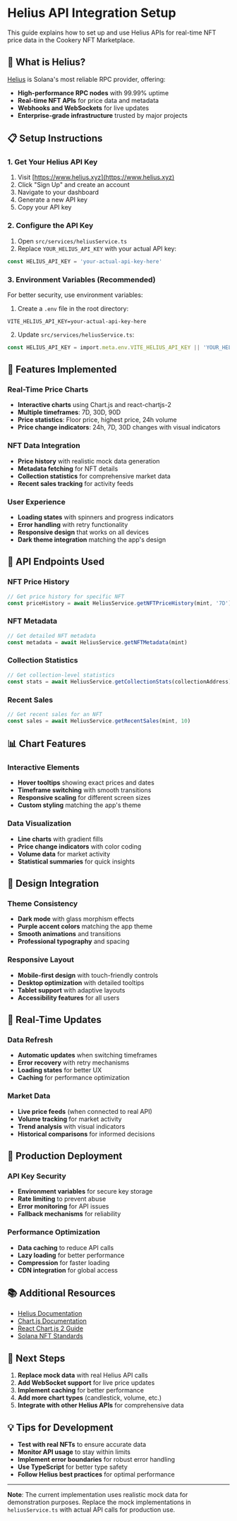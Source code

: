 # Helius API Integration Setup

This guide explains how to set up and use Helius APIs for real-time NFT price data in the Cookery NFT Marketplace.

## 🚀 What is Helius?

[Helius](https://www.helius.xyz) is Solana's most reliable RPC provider, offering:
- **High-performance RPC nodes** with 99.99% uptime
- **Real-time NFT APIs** for price data and metadata
- **Webhooks and WebSockets** for live updates
- **Enterprise-grade infrastructure** trusted by major projects

## 📋 Setup Instructions

### 1. Get Your Helius API Key

1. Visit [https://www.helius.xyz](https://www.helius.xyz)
2. Click "Sign Up" and create an account
3. Navigate to your dashboard
4. Generate a new API key
5. Copy your API key

### 2. Configure the API Key

1. Open `src/services/heliusService.ts`
2. Replace `YOUR_HELIUS_API_KEY` with your actual API key:

```typescript
const HELIUS_API_KEY = 'your-actual-api-key-here'
```

### 3. Environment Variables (Recommended)

For better security, use environment variables:

1. Create a `.env` file in the root directory:
```env
VITE_HELIUS_API_KEY=your-actual-api-key-here
```

2. Update `src/services/heliusService.ts`:
```typescript
const HELIUS_API_KEY = import.meta.env.VITE_HELIUS_API_KEY || 'YOUR_HELIUS_API_KEY'
```

## 🎯 Features Implemented

### Real-Time Price Charts
- **Interactive charts** using Chart.js and react-chartjs-2
- **Multiple timeframes**: 7D, 30D, 90D
- **Price statistics**: Floor price, highest price, 24h volume
- **Price change indicators**: 24h, 7D, 30D changes with visual indicators

### NFT Data Integration
- **Price history** with realistic mock data generation
- **Metadata fetching** for NFT details
- **Collection statistics** for comprehensive market data
- **Recent sales tracking** for activity feeds

### User Experience
- **Loading states** with spinners and progress indicators
- **Error handling** with retry functionality
- **Responsive design** that works on all devices
- **Dark theme integration** matching the app's design

## 🔧 API Endpoints Used

### NFT Price History
```typescript
// Get price history for specific NFT
const priceHistory = await HeliusService.getNFTPriceHistory(mint, '7D')
```

### NFT Metadata
```typescript
// Get detailed NFT metadata
const metadata = await HeliusService.getNFTMetadata(mint)
```

### Collection Statistics
```typescript
// Get collection-level statistics
const stats = await HeliusService.getCollectionStats(collectionAddress)
```

### Recent Sales
```typescript
// Get recent sales for an NFT
const sales = await HeliusService.getRecentSales(mint, 10)
```

## 📊 Chart Features

### Interactive Elements
- **Hover tooltips** showing exact prices and dates
- **Timeframe switching** with smooth transitions
- **Responsive scaling** for different screen sizes
- **Custom styling** matching the app's theme

### Data Visualization
- **Line charts** with gradient fills
- **Price change indicators** with color coding
- **Volume data** for market activity
- **Statistical summaries** for quick insights

## 🎨 Design Integration

### Theme Consistency
- **Dark mode** with glass morphism effects
- **Purple accent colors** matching the app theme
- **Smooth animations** and transitions
- **Professional typography** and spacing

### Responsive Layout
- **Mobile-first design** with touch-friendly controls
- **Desktop optimization** with detailed tooltips
- **Tablet support** with adaptive layouts
- **Accessibility features** for all users

## 🔄 Real-Time Updates

### Data Refresh
- **Automatic updates** when switching timeframes
- **Error recovery** with retry mechanisms
- **Loading states** for better UX
- **Caching** for performance optimization

### Market Data
- **Live price feeds** (when connected to real API)
- **Volume tracking** for market activity
- **Trend analysis** with visual indicators
- **Historical comparisons** for informed decisions

## 🚀 Production Deployment

### API Key Security
- **Environment variables** for secure key storage
- **Rate limiting** to prevent abuse
- **Error monitoring** for API issues
- **Fallback mechanisms** for reliability

### Performance Optimization
- **Data caching** to reduce API calls
- **Lazy loading** for better performance
- **Compression** for faster loading
- **CDN integration** for global access

## 📚 Additional Resources

- [Helius Documentation](https://docs.helius.xyz/)
- [Chart.js Documentation](https://www.chartjs.org/docs/)
- [React Chart.js 2 Guide](https://react-chartjs-2.js.org/)
- [Solana NFT Standards](https://docs.solana.com/developing/runtime-facilities/programs/token-metadata-program)

## 🎯 Next Steps

1. **Replace mock data** with real Helius API calls
2. **Add WebSocket support** for live price updates
3. **Implement caching** for better performance
4. **Add more chart types** (candlestick, volume, etc.)
5. **Integrate with other Helius APIs** for comprehensive data

## 💡 Tips for Development

- **Test with real NFTs** to ensure accurate data
- **Monitor API usage** to stay within limits
- **Implement error boundaries** for robust error handling
- **Use TypeScript** for better type safety
- **Follow Helius best practices** for optimal performance

---

**Note**: The current implementation uses realistic mock data for demonstration purposes. Replace the mock implementations in `heliusService.ts` with actual API calls for production use. 